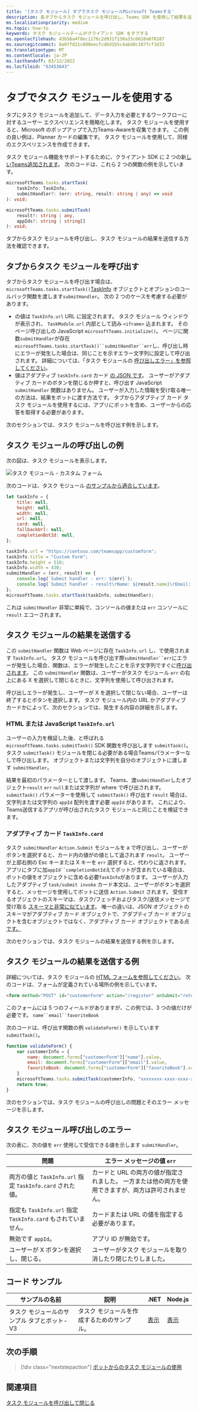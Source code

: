 ```yaml
---
title: '[タスク モジュール] タブでタスク モジュールMicrosoft Teamsする'
description: 各タブからタスク モジュールを呼び出し、Teams SDK を使用して結果を送信するMicrosoft Teams説明します。 コード サンプルが含まれています。
ms.localizationpriority: medium
ms.topic: how-to
keywords: タスク モジュールチームがクライアント SDK をタブする
ms.openlocfilehash: 43b58a4f8ec1176c2d931f130a33c6610a078187
ms.sourcegitcommit: 8a0ffd21c800eecfcd6d1b5c4abd8c107fcf3d33
ms.translationtype: MT
ms.contentlocale: ja-JP
ms.lasthandoff: 03/12/2022
ms.locfileid: "63453643"
---
```

# <a name="use-task-modules-in-tabs"></a>タブでタスク モジュールを使用する

タブにタスク モジュールを追加して、データ入力を必要とするワークフローに対するユーザー エクスペリエンスを簡略化します。 タスク モジュールを使用すると、Microsoft のポップアップで入力Teams-Awareを収集できます。 この例の良い例は、Planner カードの編集です。 タスク モジュールを使用して、同様のエクスペリエンスを作成できます。

タスク モジュール機能をサポートするために、クライアント SDK に 2 つの新[しいTeams追加されます](/javascript/api/overview/msteams-client)。 次のコードは、これら 2 つの関数の例を示しています。

```typescript
microsoftTeams.tasks.startTask(
    taskInfo: TaskInfo,
    submitHandler?: (err: string, result: string | any) => void
): void;

microsoftTeams.tasks.submitTask(
    result?: string | any,
    appIds?: string | string[]
): void;
```

タブからタスク モジュールを呼び出し、タスク モジュールの結果を送信する方法を確認できます。

## <a name="invoke-a-task-module-from-a-tab"></a>タブからタスク モジュールを呼び出す

タブからタスク モジュールを呼び出す場合は、`microsoftTeams.tasks.startTask()`[TaskInfo](~/task-modules-and-cards/task-modules/invoking-task-modules.md#the-taskinfo-object) オブジェクトとオプションのコールバック関数を渡します`submitHandler`。 次の 2 つのケースを考慮する必要があります。

* の値は `TaskInfo.url` URL に設定されます。 タスク モジュール ウィンドウが表示され、 `TaskModule.url` 内部として読み `<iframe>` 込まれます。 そのページ呼び出しの JavaScript `microsoftTeams.initialize()`。 ページに関数`submitHandler`が存在`microsoftTeams.tasks.startTask()``submitHandler``err`し、呼び出し時にエラーが発生した場合は、同じことを示すエラー文字列に設定して呼び出されます。 詳細については、「タスク モジュールの [呼び出しエラー」を参照してください](#task-module-invocation-errors)。
* 値はアダプティブ `taskInfo.card` カード [の JSON です](~/task-modules-and-cards/task-modules/invoking-task-modules.md#adaptive-card-or-adaptive-card-bot-card-attachment)。 ユーザーがアダプティブ カードのボタンを閉じるか押すと、呼び出す JavaScript `submitHandler` 関数はありません。 ユーザーが入力した情報を受け取る唯一の方法は、結果をボットに渡す方法です。 タブからアダプティブ カード タスク モジュールを使用するには、アプリにボットを含め、ユーザーからの応答を取得する必要があります。

次のセクションでは、タスク モジュールを呼び出す例を示します。

## <a name="example-of-invoking-a-task-module"></a>タスク モジュールの呼び出しの例

次の図は、タスク モジュールを表示します。

![タスク モジュール - カスタム フォーム](~/assets/images/task-module/task-module-custom-form.png)

次のコードは、タスク モジュール [のサンプルから適合しています](~/task-modules-and-cards/task-modules/invoking-task-modules.md#code-sample)。

```javascript
let taskInfo = {
    title: null,
    height: null,
    width: null,
    url: null,
    card: null,
    fallbackUrl: null,
    completionBotId: null,
};

taskInfo.url = "https://contoso.com/teamsapp/customform";
taskInfo.title = "Custom Form";
taskInfo.height = 510;
taskInfo.width = 430;
submitHandler = (err, result) => {
    console.log(`Submit handler - err: ${err}`);
    console.log(`Submit handler - result\rName: ${result.name}\rEmail: ${result.email}\rFavorite book: ${result.favoriteBook}`);
};
microsoftTeams.tasks.startTask(taskInfo, submitHandler);
```

これは `submitHandler` 非常に単純で、コンソールの値または `err` コンソールに `result` エコーされます。

## <a name="submit-the-result-of-a-task-module"></a>タスク モジュールの結果を送信する

この `submitHandler` 関数は Web ページに存在 `TaskInfo.url` し、で使用されます `TaskInfo.url`。 タスク モジュールを呼び出す際`submitHandler``err`にエラーが発生した場合、関数は、エラーが発生したことを示す文字列ですぐに[呼び出されます](#task-module-invocation-errors)。 この `submitHandler` 関数は、ユーザーがタスク モジュール `err` の右上にある X を選択して閉じるときに、文字列を使用して呼び出されます。

呼び出しエラーが発生し、ユーザーが X を選択して閉じない場合、ユーザーは終了するとボタンを選択します。 タスク モジュール内の URL かアダプティブ カードかによって、次のセクションでは、発生する内容の詳細を示します。

### <a name="html-or-javascript-taskinfourl"></a>HTML または JavaScript `TaskInfo.url`

ユーザーの入力を検証した後、と呼ばれる `microsoftTeams.tasks.submitTask()` SDK 関数を呼び出します `submitTask()`。 タスク `submitTask()` モジュールを閉じる必要がある場合Teamsパラメーターなしで呼び出します。 オブジェクトまたは文字列を自分のオブジェクトに渡します `submitHandler`。

結果を最初のパラメーターとして渡します。 Teams、渡`submitHandler`したオブジェクト`result` `err` `null`または文字列が where で呼び出されます。`submitTask()` パラメーターを使用して `submitTask()` 呼び出す `result` 場合は、文字列または文字列の `appId` 配列を渡す必要 `appId` があります。 これにより、Teams送信するアプリが呼び出されたタスク モジュールと同じことを検証できます。

### <a name="adaptive-card-taskinfocard"></a>アダプティブ カード `TaskInfo.card`

タスク `submitHandler` `Action.Submit` モジュールを a で呼び出し、ユーザーがボタンを選択すると、カード内の値がの値として返されます `result`。 ユーザーが上部右側の Esc キーまたは X キーを `err` 選択すると、代わりに返されます。 アプリにタブに加`appId``completionBotId`えてボットが含まれている場合は、ボットの値をオブジェクトに含める必要`TaskInfo`があります。 ユーザーが入力したアダプティブ `task/submit invoke` カード本文は、ユーザーがボタンを選択すると、メッセージを使用してボットに送信 `Action.Submit` されます。 受信するオブジェクトのスキーマは、タスク/フェッチおよびタスク/送信メッセージで受け取る [スキーマと非常に似ています](~/task-modules-and-cards/task-modules/task-modules-bots.md#payload-of-taskfetch-and-tasksubmit-messages)。 唯一の違いは、JSON オブジェクトのスキーマがアダプティブ カード オブジェクトで、アダプティブ カード オブジェクトを含むオブジェクトではなく、アダプティブ カード オブジェクトである点[です。](~/task-modules-and-cards/task-modules/task-modules-bots.md#payload-of-taskfetch-and-tasksubmit-messages)

次のセクションでは、タスク モジュールの結果を送信する例を示します。

## <a name="example-of-submitting-the-result-of-a-task-module"></a>タスク モジュールの結果を送信する例

詳細については、タスク モジュールの [HTML フォームを参照してください](#example-of-invoking-a-task-module)。 次のコードは、フォームが定義されている場所の例を示しています。

```html
<form method="POST" id="customerForm" action="/register" onSubmit="return validateForm()">
```

このフォームには 5 つのフィールドがありますが、この例では、3 つの値だけが必要です。 `name``email``favoriteBook`

次のコードは、呼び出す関数の例 `validateForm()` を示しています `submitTask()`。

```javascript
function validateForm() {
    var customerInfo = {
        name: document.forms["customerForm"]["name"].value,
        email: document.forms["customerForm"]["email"].value,
        favoriteBook: document.forms["customerForm"]["favoriteBook"].value
    }
    microsoftTeams.tasks.submitTask(customerInfo, "xxxxxxxx-xxxx-xxxx-xxxx-xxxxxxxxxxxx");
    return true;
}
```

次のセクションでは、タスク モジュールの呼び出しの問題とそのエラー メッセージを示します。

## <a name="task-module-invocation-errors"></a>タスク モジュール呼び出しのエラー

次の表に、次の値を `err` 使用して受信できる値を示します `submitHandler`。

| 問題 | エラー メッセージの値 `err` |
| ------- | ------------------------------ |
| 両方の値と `TaskInfo.url` 指定 `TaskInfo.card` された値。 | カードと URL の両方の値が指定されました。 一方または他の両方を使用できますが、両方は許可されません。 |
| 指定も `TaskInfo.url` 指定 `TaskInfo.card` もされていません。 | カードまたは URL の値を指定する必要があります。 |
| 無効です `appId`。 | アプリ ID が無効です。 |
| ユーザーが X ボタンを選択し、閉じる。 | ユーザーがタスク モジュールを取り消したり閉じたりしました。 |

## <a name="code-sample"></a>コード サンプル

|サンプルの名前 | 説明 | .NET | Node.js|
|----------------|-----------------|--------------|----------------|
|タスク モジュールのサンプル タブとボット-V3 | タスク モジュールを作成するためのサンプル。 |[表示](https://github.com/OfficeDev/Microsoft-Teams-Samples/tree/main/samples/app-task-module/csharp)|[表示](https://github.com/OfficeDev/Microsoft-Teams-Samples/tree/main/samples/app-task-module/nodejs)|

## <a name="next-step"></a>次の手順

> [!div class="nextstepaction"]
> [ボットからのタスク モジュールの使用](~/task-modules-and-cards/task-modules/task-modules-bots.md)

## <a name="see-also"></a>関連項目

[タスク モジュールを呼び出して閉じる](~/task-modules-and-cards/task-modules/invoking-task-modules.md)
